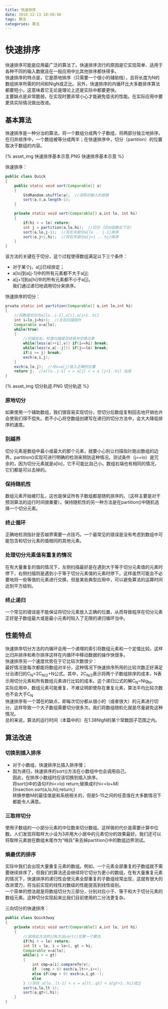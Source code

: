 ```yaml
---
title: 快速排序
date: 2018-12-13 18:50:56
tags: 算法
categories: 算法
---
```


# 快速排序

快速排序可能是应用最广泛的算法了。快速排序流行的原因是它实现简单、适用于各种不同的输入数据且在一般应用中比其他排序都快得多。  
快速排序的特点是，它是原地排序（只需要一个很小的辅助栈），且将长度为N的数组排序所需的时间和NlgN成正比。另外，快速排序的内循环比大多数排序算法都要短小，这意味着它无论是理论上还是实际中都要更快。  
主要缺点是非常脆弱，在实现时要非常小心才能避免低劣的性能。在实际应用中要更具实际情况做出改进。  

## 基本算法

快速排序是一种分治的算法，将一个数组分成两个子数组，将两部分独立地排序。在归并排序中，一个数组被等分成两半；在快速排序中，切分（partition）的位置取决于数组的内容。  

{% asset_img 快速排序基本示意.PNG 快速排序基本示意 %}  

快速排序：  

```java
public class Quick
{
    public static void sort(Comparable[] a)
    {
        StdRandom.shuffle(a);  //消除对输入的依赖
        sort(a,0,a.length-1);
    }

    private static void sort(Comparable[] a,int lo, int hi)
    {
        if(hi < = lo) return;
        int j = partition(a,lo,hi);  //切分（切分函数见下文）
        sort(a,lo,j-1);  //将左半部分a[lo .. j-1]排序
        sort(a,j+1,hi);  //将右半部分a[j+1 .. hi]排序
    }
}
```

该方法的关键在于切分，这个过程使得数组满足以下三个条件：  
* 对于某个j，a[j]已经排定；
* a[lo]到a[j-1]中的所有元素都不大于a[j];
* a[j+1]到a[hi]中的所有元素都不小于a[j]。  
我们通过递归地调用切分来排序。  

快速排序的切分：  

```java
prvate static int partition(Comparable[] a,int lo,int hi)
{
    //将数组切分为a[lo..i-1],a[i],a[i+1..hi]  
    int i=lo,j=hi+1;  //左右扫描指针
    Comparable v=a[lo];
    while(true)
    {
        //扫描左右，检查扫描是否结束并交换元素  
        while(less(a[++i],v)) if(i==hi) break;
        while(less(v,a[--j])) if(j==lo) break;
        if(i >= j) break;
        exch(a,i,j);
    }
    exch(a,lo,j);  //将v=a[j]放入正确的位置
    return j;  //a[lo..j-1] < = a[j] < = a [j+1..hi] 达成
}
```

{% asset_img 切分轨迹.PNG 切分轨迹 %}

### 原地切分

如果使用一个辅助数组，我们很容易实现切分，但切分后数组复制回去地开销也许会使我们得不偿失。若不小心将空数组创建写在递归的切分方法中，会大大降低排序的速度。  

### 别越界

切分元素是数组中最小或最大的那个元素，就要小心别让扫描指针跑出数组的边界。partition()实现可进行明确的检测来预防这种情况。测试条件（j==lo）是冗余的，因为切分元素就是a[lo]，它不可能比自己小。数组右端也有相同的情况，它们都是可以去掉的。  

### 保持随机性

数组元素开始被打乱，这也是保证所有子数组都是随机排序的。（这样主要是对于预测算法的运行时间很重要）。保持随机性的另一种方法是在partition()中随机选择一个切分元素。  

### 终止循环

正确地检测指针是否越界需要一点技巧。一个最常见的错误是没有考虑到数组中可能包含和切分元素的值相同的其他元素。  

### 处理切分元素值有重复的情况

在有大量重复的值的情况下，左侧扫描最好是在遇到大于等于切分元素值的元素时停下，右侧扫描则是遇到小于等于切分元素值的元素时停下。这样虽然可能会不必要地将一些等值的元素进行交换，但是某些典型应用中，可以避免算法的运算时间达到平方级别。  

### 终止递归

一个常见的错误是不能保证将切分元素放入正确的位置，从而导致程序在切分元素正好是子数组最大或是最小元素时陷入了无限的递归循环当中。  

## 性能特点

快速排序切分方法的内循环会用一个递增的索引将数组元素和一个定值比较。这样比归并排序和希尔排序这样在内循环中移动数据的操作快很多。  
快速排序另一个速度优势在于它比较次数很少：  
最好情况是每次都能将数组对半分，这种情况下快速排序所用的比较次数正好满足分治递归的C<sub>N</sub>=2C<sub>N/2</sub>+N公式。其中，2C<sub>N/2</sub>表示将两个子数组排序的成本，N表示用切分元素和所有数组元素进行比较的成本。这个递归公式的解C<sub>N</sub>~Nlg<sub>N</sub>。  
实际应用中，数组元素可能重复，不难证明即使存在重复元素，算法平均比较次数也不会大于C<sub>N</sub>  
快速排序有一个潜在的缺点，即每次切分都从很小的（或者很大）的元素进行切分，这样导致一个大子数组需要切分很多次。我们将数组随机化就是尽量避免这种情况。  
总的来说，算法的运行时间（本篇中的）在1.38NlgN的某个常数因子范围之内。

## 算法改进

### 切换到插入排序

* 对于小数组，快速排序比插入排序慢；
* 因为递归，快速排序的sort()方法在小数组中也会调用自己。  
因此，在排序小数组时应该切换到插入排序。  
将sort()中的语句if(hi<=lo) return;替换成if(hi<=lo+M){Insection.sort(a,lo,hi);return;}  
转换参数M的最佳值是和系统相关的，但是5-15之间的任意值在大多数情况下都能令人满意。  

### 三取样切分

使用子数组的一小部分元素的中位数来切分数组。这样做的代价是需要计算中位数。人们发现将取样大小设为3并用大小居中的元素切分的效果最好。我们还可以将取样元素放在数组末尾作为“哨兵”来去掉partition()中的数组边界测试。

### 熵最优的排序

实际中我们会出现大量重复元素的数组。例如，一个元素全部重复的子数组就不需要继续排序了，但我们的算法还会继续将它切分为更小的数组，在有大量重复元素的情况下，快速排序的递归性会使元素全部重复的子数组经常出现，这就有很大的改进潜力，将当前实现的线性对数级的性能提高到线性级别。  
一个简单的想法就是将数组切分为三部分，分别对应小于、等于和大于切分元素的数组元素。这种切分实现起来比我们目前使用的二分法更复杂。  

三向切分的快速排序：  

```java
public class Quick3way
{
    private static void sort(Comparable[] a,int lo, int hi)
    {
        //调用此方法的公有方法sort()见第一个算法
        if(hi < = lo) return;
        int lt = lo, i = lo+1, gt = hi;
        Comparable v=a[lo];
        while(i < = gt)
        {
            int cmp=a[i].compareTo(v);
            if  (cmp < 0) exch(a,lt++,i++);
            else if(cmp > 0) exch(a,i,gt--);
            else
        } //现在 a[lo..lt-1] < v = a[lt..gt] < a[gt+1..hi]成立
        sort(a,lo,lt-1);
        sort(a,gt+1,hi);
    }
}
```
